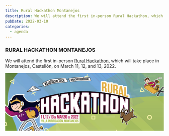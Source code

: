 ```yaml
---
title: Rural Hackathon Montanejos
description: We will attend the first in-person Rural Hackathon, which will take place in Montanejos, Castellón, on March 11, 12, and 13, 2022.
pubDate: 2022-03-10
categories:
  - agenda
---
```


### RURAL HACKATHON MONTANEJOS  

We will attend the first in-person [Rural Hackathon](http://www.hackathonrural.es/), which will take place in Montanejos, Castellón, on March 11, 12, and 13, 2022.  

![](images/Hackthon-Rural-2022-1024x373-1.jpg)  
